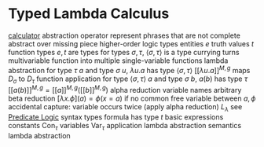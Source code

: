 # Typed Lambda Calculus
[calculator](http://lambdacalculator.com/)
abstraction operator
	represent phrases that are not complete
	abstract over missing piece
higher-order logic
types
	entities $e$
	truth values $t$
	function types
		$e, t$ are types
		for types $\sigma, \tau$, $\langle \sigma, \tau \rangle$ is a type
		currying turns multivariable function into multiple single-variable functions
lambda abstraction
	for type $\tau$ $a$ and type $\sigma$ $u$, $\lambda u.a$ has type $\langle \sigma, \tau \rangle$
	$[[\lambda u.a]]^{M,g}$ maps $D_{\sigma}$ to $D_{\tau}$
function application
	for type $\langle \sigma, \tau \rangle$ $a$ and type $\sigma$ $b$, $a(b)$ has type $\tau$
	$[[a(b)]]^{M,g} = [[a]]^{M,g}([[b]]^{M,g})$
alpha reduction
	variable names arbitrary
beta reduction
	$[\lambda x.\phi](a) = \phi(x = a)$ if no common free variable between $a, \phi$
	accidental capture: variable occurs twice (apply alpha reduction)
$L_{\lambda}$ 
	see [Predicate Logic](predicate-logic.md)
	syntax
		types
		formula has type $t$
		basic expressions
			constants $\text{Con}_{\tau}$
			variables $\text{Var}_{\tau}$
		application
		lambda abstraction
	semantics
		lambda abstraction